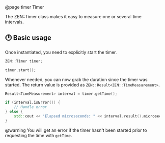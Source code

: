 @page timer Timer

The ZEN::Timer class makes it easy to measure one or several time intervals.

## 🕑 Basic usage

Once instantiated, you need to explicitly start the timer.

````cpp
ZEN::Timer timer;

timer.start();
````

Whenever needed, you can now grab the duration since the timer was started.
The return value is provided as ``ZEN::Result<ZEN::TimeMeasurement>``.

````cpp
Result<TimeMeasurement> interval = timer.getTime();

if (interval.isError()) {
    // Handle error
} else {
    std::cout << "Elapsed microseconds: " << interval.result().microsecs << std::endl;
}
````

@warning You will get an error if the timer hasn't been started prior to
requesting the time with ``getTime``.
